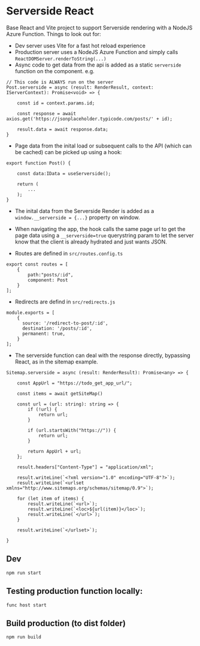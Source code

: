 Serverside React
===

Base React and Vite project to support Serverside rendering with a NodeJS Azure Function. Things to look out for:

* Dev server uses Vite for a fast hot reload experience 
* Production server uses a NodeJS Azure Function and simply calls `ReactDOMServer.renderToString(...)`
* Async code to get data from the api is added as a static `serverside` function on the component. e.g.
```
// This code is ALWAYS run on the server
Post.serverside = async (result: RenderResult, context: IServerContext): Promise<void> => {
 
    const id = context.params.id;
 
    const response = await axios.get('https://jsonplaceholder.typicode.com/posts/' + id);

    result.data = await response.data;
}
```
* Page data from the inital load or subsequent calls to the API (which can be cached) can be picked up using a hook:
```
export function Post() {

    const data:IData = useServerside();

    return (
        ...
    );
}
```
* The inital data from the Serverside Render is added as a `window.__serverside = {...}` property on window.
* When navigating the app, the hook calls the same page url to get the page data using a `__serverside=true` querystring param to let the server know that the client is already hydrated and just wants JSON. 

* Routes are defined in `src/routes.config.ts`
```
export const routes = [
    {
        path:"posts/:id",
        component: Post
    }
];
```
* Redirects are defind in `src/redirects.js`
```
module.exports = [
    {
      source: '/redirect-to-post/:id',
      destination: '/posts/:id', 
      permanent: true,
    }
];
```

* The serverside function can deal with the response directly, bypassing React, as in the sitemap example.
```
Sitemap.serverside = async (result: RenderResult): Promise<any> => {

    const AppUrl = "https://todo_get_app_url/";

    const items = await getSiteMap()

    const url = (url: string): string => {
        if (!url) {
            return url;
        }

        if (url.startsWith("https://")) {
            return url;
        }

        return AppUrl + url;
    };
    
    result.headers["Content-Type"] = "application/xml";

    result.writeLine(`<?xml version="1.0" encoding="UTF-8"?>`);
    result.writeLine(`<urlset xmlns="http://www.sitemaps.org/schemas/sitemap/0.9">`);

    for (let item of items) {
        result.writeLine(`<url>`);
        result.writeLine(`<loc>${url(item)}</loc>`);
        result.writeLine(`</url>`);
    }

    result.writeLine(`</urlset>`);

}

```

Dev
---
`npm run start`

Testing production function locally:
---
`func host start`

Build production (to dist folder)
---
`npm run build`
